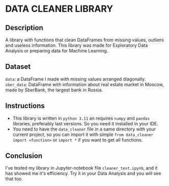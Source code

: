 # DATA CLEANER LIBRARY

## Description
A library with functions that clean DataFrames from missing values, outliers and useless information.
This library was made for Exploratory Data Analysis or preparing data for Machine Learning.

## Dataset
`data`: a DataFrame I made with missing values arranged diagonally.
\
`sber_data`: DataFrame with information about real estate market in Moscow, made by SberBank, the largest bank in Russia. 

## Instructions
* This library is written in `python 3.11` an requires `numpy` and `pandas` libraries, preferably last versions. So you need it installed in your IDE. 
* You need to have the `data_cleaner` file in a same directory with your current project, so you can import it with simple `from data_cleaner import <function>` or `import *` if you want to get all functions. 

## Conclusion
I've tested my library in Jupyter-notebook file `cleaner_test.ipynb`, and it has showed me it's efficiency. Try it in your Data Analysis and you will see that too.